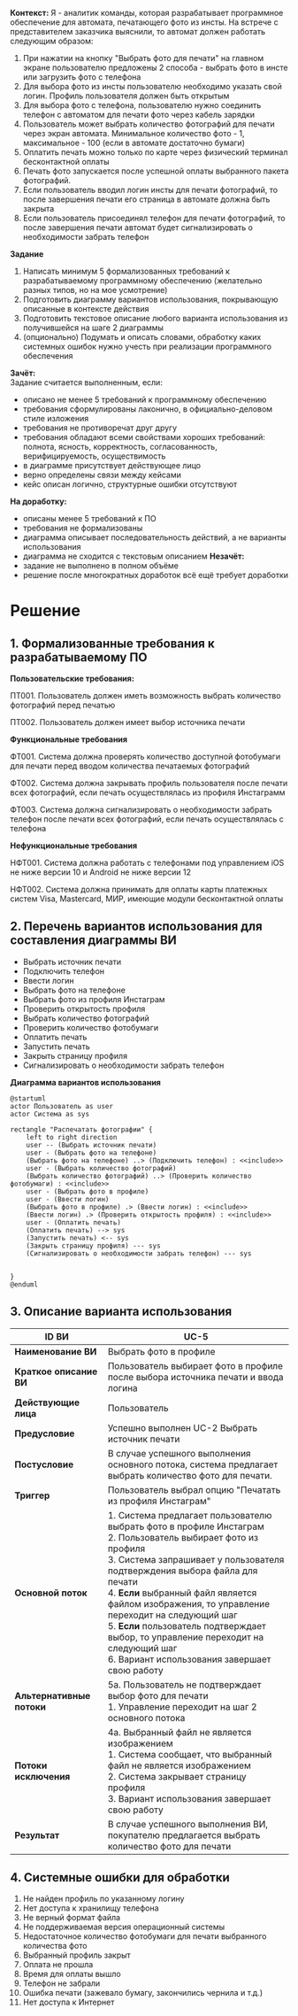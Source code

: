 **Контекст:**
Я - аналитик команды, которая разрабатывает программное обеспечение для автомата, печатающего фото из инсты.
На встрече с представителем заказчика выяснили, то автомат должен работать следующим образом:
1. При нажатии на кнопку "Выбрать фото для печати" на главном экране пользователю предложены 2 способа - выбрать фото в инсте или загрузить фото с телефона
2. Для выбора фото из инсты пользователю необходимо указать свой логин. Профиль пользователя должен быть открытым
3. Для выбора фото с телефона, пользователю нужно соединить телефон с автоматом для печати фото через кабель зарядки
4. Пользователь может выбрать количество фотографий для печати через экран автомата. Минимальное количество фото - 1, максимальное - 100 (если в автомате достаточно бумаги)
5. Оплатить печать можно только по карте через физический терминал бесконтактной оплаты
6. Печать фото запускается после успешной оплаты выбранного пакета фотографий.
7. Если пользователь вводил логин инсты для печати фотографий, то после завершения печати его страница в автомате должна быть закрыта
8. Если пользователь присоединял телефон для печати фотографий, то после завершения печати автомат будет сигнализировать о необходимости забрать телефон

**Задание**
1. Написать минимум 5 формализованных требований к разрабатываемому программному обеспечению (желательно разных типов, но на мое усмотрение)
2. Подготовить диаграмму вариантов использования, покрывающую описанные в контексте действия
3. Подготовить текстовое описание любого варианта использования из получившейся на шаге 2 диаграммы
4. (опционально) Подумать и описать словами, обработку каких системных ошибок нужно учесть при реализации программного обеспечения

**Зачёт:**  
Задание считается выполненным, если:
- описано не менее 5 требований к программному обеспечению
- требования сформулированы лаконично, в официально-деловом стиле изложения
- требования не противоречат друг другу
- требования обладают всеми свойствами хороших требований: полнота, ясность, корректность, согласованность, верифицируемость, осуществимость
- в диаграмме присутствует действующее лицо
- верно определены связи между кейсами
- кейс описан логично, структурные ошибки отсутствуют

**На доработку:**
- описаны менее 5 требований к ПО
- требования не формализованы
- диаграмма описывает последовательность действий, а не варианты использования
- диаграмма не сходится с текстовым описанием
**Незачёт:**
- задание не выполнено в полном объёме
- решение после многократных доработок всё ещё требует доработки

# Решение
## 1. Формализованные требования к разрабатываемому ПО

**Пользовательские требования:**

ПТ001. Пользователь должен иметь возможность выбрать количество фотографий перед печатью

ПТ002. Пользователь должен имеет выбор источника печати

**Функциональные требования**

ФТ001. Система должна проверять количество доступной фотобумаги для печати перед вводом количества печатаемых фотографий

ФТ002. Система должна закрывать профиль пользователя после печати всех фотографий, если печать осуществлялась из профиля Инстаграмм

ФТ003. Система должна сигнализировать о необходимости забрать телефон после печати всех фотографий, если печать осуществлялась с телефона

**Нефункциональные требования**

НФТ001. Система должна работать с телефонами под управлением iOS не ниже версии 10 и Android не ниже версии 12

НФТ002. Система должна принимать для оплаты карты платежных систем Visa, Mastercard, МИР, имеющие модули бесконтактной оплаты


## 2. Перечень вариантов использования для составления диаграммы ВИ
- Выбрать источник печати
- Подключить телефон
- Ввести логин
- Выбрать фото на телефоне
- Выбрать фото из профиля Инстаграм
- Проверить открытость профиля
- Выбрать количество фотографий
- Проверить количество фотобумаги
- Оплатить печать
- Запустить печать
- Закрыть страницу профиля
- Сигнализировать о необходимости забрать телефон

**Диаграмма вариантов использования**

```plantuml
@startuml
actor Пользователь as user
actor Система as sys

rectangle "Распечатать фотографии" {
	left to right direction
	user -- (Выбрать источник печати)
	user - (Выбрать фото на телефоне)
	(Выбрать фото на телефоне) ..> (Подключить телефон) : <<include>>
	user - (Выбрать количество фотографий)
	(Выбрать количество фотографий) ..> (Проверить количество фотобумаги) : <<include>>
	user - (Выбрать фото в профиле)
	user - (Ввести логин)
	(Выбрать фото в профиле) .> (Ввести логин) : <<include>>
	(Ввести логин) .> (Проверить открытость профиля) : <<include>>
	user - (Оплатить печать)
	(Оплатить печать) --> sys
	(Запустить печать) <-- sys 
	(Закрыть страницу профиля) --- sys 
	(Сигнализировать о необходимости забрать телефон) --- sys
	 
	
}
@enduml
```

## 3. Описание варианта использования


| **ID ВИ**                 | UC-5                                                                                                                                                                                                                                                                                                                                                                                                                                            |
| ------------------------- | ----------------------------------------------------------------------------------------------------------------------------------------------------------------------------------------------------------------------------------------------------------------------------------------------------------------------------------------------------------------------------------------------------------------------------------------------- |
| **Наименование ВИ**       | Выбрать фото в профиле                                                                                                                                                                                                                                                                                                                                                                                                                          |
| **Краткое описание ВИ**   | Пользователь выбирает фото в профиле после выбора источника печати и ввода логина                                                                                                                                                                                                                                                                                                                                                               |
| **Действующие лица**      | Пользователь                                                                                                                                                                                                                                                                                                                                                                                                                                    |
| **Предусловие**           | Успешно выполнен UC-2 Выбрать источник печати                                                                                                                                                                                                                                                                                                                                                                                                   |
| **Постусловие**           | В случае успешного выполнения основного потока, система предлагает выбрать количество фото для печати.                                                                                                                                                                                                                                                                                                                                          |
| **Триггер**               | Пользователь выбрал опцию "Печатать из профиля Инстаграм"                                                                                                                                                                                                                                                                                                                                                                                       |
| **Основной поток**        | 1. Система предлагает пользователю выбрать фото в профиле Инстаграм<br>2. Пользователь выбирает фото из профиля <br>3. Система запрашивает у пользователя подтверждения выбора файла для печати<br>4. **Если** выбранный файл является файлом изображения, то управление переходит на следующий шаг<br>5. **Если**  пользователь подтверждает выбор, то управление переходит на следующий шаг<br>6. Вариант использования завершает свою работу |
| **Альтернативные потоки** | 5а. Пользователь не подтверждает выбор фото для печати<br>1. Управление переходит на шаг 2 основного потока                                                                                                                                                                                                                                                                                                                                     |
| **Потоки исключения**     | 4а. Выбранный файл не является изображением<br>1. Система сообщает, что выбранный файл не является изображением<br>2. Система закрывает страницу профиля<br>3. Вариант использования завершает свою работу                                                                                                                                                                                                                                      |
| **Результат**             | В случае успешного выполнения ВИ, покупателю предлагается выбрать количество фото для печати                                                                                                                                                                                                                                                                                                                                                    |
## 4. Системные ошибки для обработки
1. Не найден профиль по указанному логину
2. Нет доступа к хранилищу телефона
3. Не верный формат файла
4. Не поддерживаемая версия операционный системы
5. Недостаточное количество фотобумаги для печати выбранного количества фото
6. Выбранный профиль закрыт
7. Оплата не прошла
8. Время для оплаты вышло
9. Телефон не забрали
10. Ошибка печати (зажевало бумагу, закончились чернила и т.д.)
11. Нет доступа к Интернет